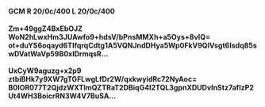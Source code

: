 #### GCM R 20/0c/400 L 20/0c/400
**Zm+49ggZ4BxEbOJZ**<br/>**WoN2hLwxHm3JUAwfo9+hdsV/bPnsMMXh+a5Oys+8vIQ=**<br/>**ot+duYS6oqayd6TIfqrqCdtg1A5VQNJndDHya5Wp0FkV9QlVsgt6lsdq85swDVatWaVp59B0xlDrmqsR...**<br/><br/>
**UxCyW9aguzg+x2p9**<br/>**ztbiBHk7y9XW7gTGFLwgLfDr2W/qxkwyidRc72NyAoc=**<br/>**B0IOR077T2QjdzWXTlmQZTRaT2DBiqG4l2TQL3gpnXDUDvlnStz7aflzP2Ut4WH3BoicrRN3W4V7BuSA...**